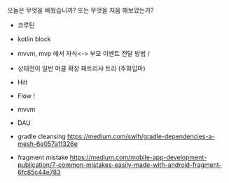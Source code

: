 
오늘은  무엇을  배웠습니까? 또는  무엇을 처음 해보았는가?

- 코루틴
- kotlin block
- mvvm, mvp 에서 자식<-> 부모 이벤트 전달 방법 / 
- 상태전이 일반 머클 확장 페트리샤 트리 (주화입마)
- Hilt
- Flow !
- mvvm

- DAU

- gradle cleansing 
https://medium.com/swlh/gradle-dependencies-a-mesh-6e057a11326e

- fragment mistake
https://medium.com/mobile-app-development-publication/7-common-mistakes-easily-made-with-android-fragment-6fc85c44e783
<!--stackedit_data:
eyJoaXN0b3J5IjpbMTk0NjU4Nzk0LDE5NDI3MTk5MDcsLTM1MD
UyNzg3M119
-->